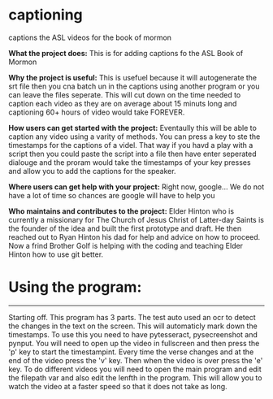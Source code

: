# captioning
captions the ASL videos for the book of mormon

<b>What the project does:</b>
  This is for adding captions fo the ASL Book of Mormon

<b>Why the project is useful:</b>
  This is usefuel because it will autogenerate the srt file then you cna batch un in the captions using another program or you can leave the files seperate. This will cut down on the time needed to caption each video as they are on average about 15 minuts long and captioning 60+ hours of video would take FOREVER.

<b>How users can get started with the project:</b>
  Eventaully this will be able to caption any video using a varity of methods. You can press a key to ste the timestamps for the captions of a videl. That way if you havd a play with a script then you could paste the script into a file then have enter seperated dialouge and the proram would take the timestamps of your key presses and allow you to add the captions for the speaker.

<b>Where users can get help with your project:</b>
  Right now, google... We do not have a lot of time so chances are google will have to help you

<b>Who maintains and contributes to the project:</b>
  Elder Hinton who is currently a missionary for The Church of Jesus Christ of Latter-day Saints is the founder of the idea and built the first prototype and draft. He then reached out to Ryan Hinton his dad for help and advice on how to proceed. Now a frind Brother Golf is helping with the coding and teaching Elder Hinton how to use git better.

<h1>Using the program:</h1><hr>
Starting off. This program has 3 parts. The test auto used an ocr to detect the changes in the text on the screen. This will automaticly mark down the timestamps. To use this you need to have pytesseract, pysecreenshot and pynput. You will need to open up the video in fullscreen and then press the 'p' key to start the timestampint. Every time the verse changes and at the end of the video press the 'v' key. Then when the video is over press the 'e' key. To do different videos you will need to open the main program and edit the filepath var and also edit the lenfth in the program. This will allow you to watch the video at a faster speed so that it does not take as long.
